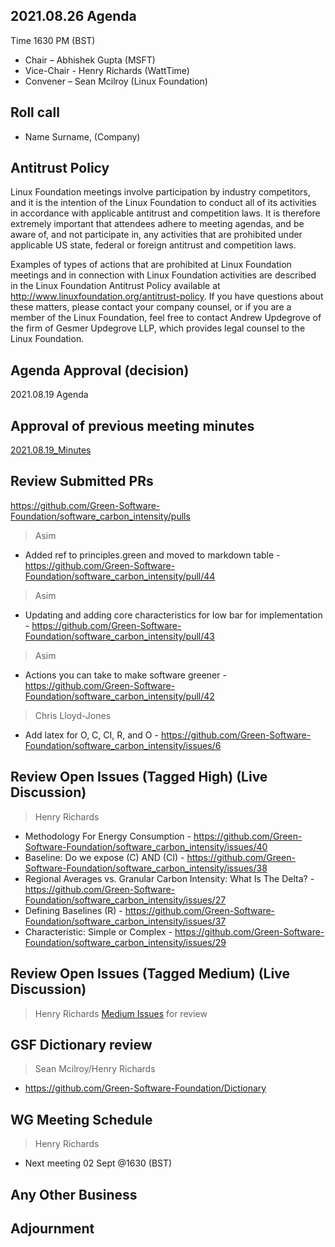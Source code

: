## 2021.08.26 Agenda
Time 1630 PM (BST)

- Chair – Abhishek Gupta (MSFT)
- Vice-Chair - Henry Richards (WattTime)
- Convener – Sean Mcilroy (Linux Foundation)
  
## Roll call
* Name Surname, (Company)  
  
## Antitrust Policy
Linux Foundation meetings involve participation by industry competitors, and it is the intention of the Linux Foundation to conduct 
all of its activities in accordance with applicable antitrust and competition laws. 
It is therefore extremely important that attendees adhere to meeting agendas, and be aware of, and not participate in, any activities 
that are prohibited under applicable US state, federal or foreign antitrust and competition laws.

Examples of types of actions that are prohibited at Linux Foundation meetings and in connection with Linux Foundation activities are 
described in the Linux Foundation Antitrust Policy available at http://www.linuxfoundation.org/antitrust-policy. 
If you have questions about these matters, please contact your company counsel, or if you are a member of the Linux Foundation, 
feel free to contact Andrew Updegrove of the firm of Gesmer Updegrove LLP, which provides legal counsel to the Linux Foundation.
  
## Agenda Approval (decision) 
2021.08.19 Agenda
  
## Approval of previous meeting minutes
[2021.08.19_Minutes](https://github.com/Green-Software-Foundation/standards_wg/blob/main/Agenda_Minutes/2021.08.19_minutes.md)

## Review Submitted PRs
https://github.com/Green-Software-Foundation/software_carbon_intensity/pulls

> Asim 
- Added ref to principles.green and moved to markdown table - https://github.com/Green-Software-Foundation/software_carbon_intensity/pull/44
> Asim 
- Updating and adding core characteristics for low bar for implementation - https://github.com/Green-Software-Foundation/software_carbon_intensity/pull/43
> Asim 
- Actions you can take to make software greener - https://github.com/Green-Software-Foundation/software_carbon_intensity/pull/42
> Chris Lloyd-Jones 
- Add latex for O, C, CI, R, and O - https://github.com/Green-Software-Foundation/software_carbon_intensity/issues/6

## Review Open Issues (Tagged High) (Live Discussion)
> Henry Richards
- Methodology For Energy Consumption - https://github.com/Green-Software-Foundation/software_carbon_intensity/issues/40
- Baseline: Do we expose (C) AND (CI) - https://github.com/Green-Software-Foundation/software_carbon_intensity/issues/38
- Regional Averages vs. Granular Carbon Intensity: What Is The Delta? - https://github.com/Green-Software-Foundation/software_carbon_intensity/issues/27
- Defining Baselines (R) - https://github.com/Green-Software-Foundation/software_carbon_intensity/issues/37
- Characteristic: Simple or Complex - https://github.com/Green-Software-Foundation/software_carbon_intensity/issues/29

## Review Open Issues (Tagged Medium) (Live Discussion)
> Henry Richards
[Medium Issues](https://github.com/Green-Software-Foundation/software_carbon_intensity/issues?q=is%3Aissue+is%3Aopen+label%3Amedium) for review

## GSF Dictionary review 
> Sean Mcilroy/Henry Richards
- https://github.com/Green-Software-Foundation/Dictionary

## WG Meeting Schedule
> Henry Richards
- Next meeting 02 Sept @1630 (BST) 

## Any Other Business

## Adjournment
